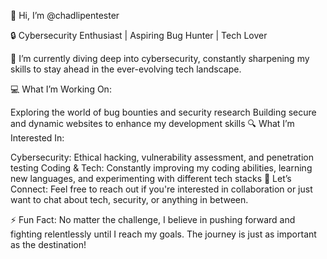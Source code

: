 👋 Hi, I’m @chadlipentester

🔒 Cybersecurity Enthusiast | Aspiring Bug Hunter | Tech Lover

🌱 I’m currently diving deep into cybersecurity, constantly sharpening my skills to stay ahead in the ever-evolving tech landscape.

💻 What I’m Working On:

Exploring the world of bug bounties and security research
Building secure and dynamic websites to enhance my development skills
🔍 What I’m Interested In:

Cybersecurity: Ethical hacking, vulnerability assessment, and penetration testing
Coding & Tech: Constantly improving my coding abilities, learning new languages, and experimenting with different tech stacks
💬 Let’s Connect: Feel free to reach out if you're interested in collaboration or just want to chat about tech, security, or anything in between.

⚡ Fun Fact: No matter the challenge, I believe in pushing forward and fighting relentlessly until I reach my goals. The journey is just as important as the destination!

